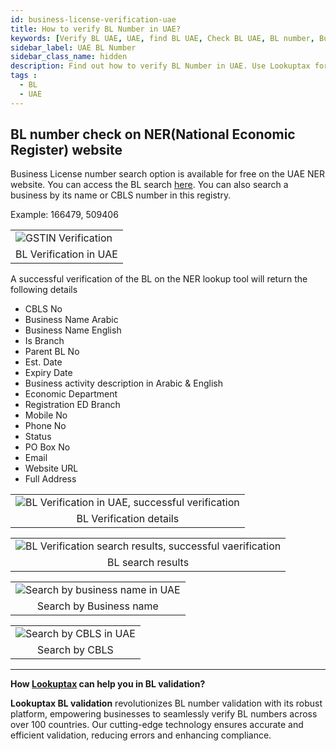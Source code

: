 ```yaml
---
id: business-license-verification-uae
title: How to verify BL Number in UAE?
keywords: [Verify BL UAE, UAE, find BL UAE, Check BL UAE, BL number, Business License, UAE, Dubai]
sidebar_label: UAE BL Number
sidebar_class_name: hidden
description: Find out how to verify BL Number in UAE. Use Lookuptax for hassle-free validation of BL Number in UAE.
tags : 
  - BL
  - UAE
---
```


## BL number check on NER(National Economic Register) website

Business License number search option is available for free on the UAE NER website. You can access the BL search [here](https://ner.economy.ae/Search_By_BL_No.aspx). You can also search a business by its name or CBLS number in this registry.  


Example: 166479, 509406

<table align="center" border="0px" border-color="#dedede"><tr><td>
  <img src="/docs/img/verify/bl-uae.PNG" alt="GSTIN Verification" title="GSTIN Verification"/>
  </td></tr>
  <tr><td align="center">BL Verification in UAE</td></tr>
</table>


A successful verification of the BL on the NER lookup tool will return the following details

* CBLS No
* Business Name Arabic
* Business Name English
* Is Branch
* Parent BL No
* Est. Date
* Expiry Date
* Business activity description in Arabic & English
* Economic Department
* Registration ED Branch
* Mobile No
* Phone No
* Status
* PO Box No
* Email
* Website URL
* Full Address


<table align="center" border="0px" border-color="#dedede"><tr><td>
  <img src="/docs/img/verify/bl-uae-details.PNG" alt="BL Verification in UAE, successful verification" title="BL Verification details"/>
  </td></tr>
  <tr><td align="center">BL Verification details</td></tr>
</table>


<table align="center" border="0px" border-color="#dedede"><tr><td>
  <img src="/docs/img/verify/bl-uae-verify.PNG" alt="BL Verification search results, successful vaerification" title="BL search results"/>
  </td></tr>
  <tr><td align="center">BL search results</td></tr>
</table>



<table align="center" border="0px" border-color="#dedede"><tr><td>
  <img src="/docs/img/verify/bn-search-uae.PNG" alt="Search by business name in UAE" title="Search by Business name"/>
  </td></tr>
  <tr><td align="center">Search by Business name</td></tr>
</table>

<table align="center" border="0px" border-color="#dedede"><tr><td>
  <img src="/docs/img/verify/cbls-search.PNG" alt="Search by CBLS in UAE" title="Search by CBLS"/>
  </td></tr>
  <tr><td align="center">Search by CBLS</td></tr>
</table>



----
**How [Lookuptax](https://lookuptax.com/) can help you in BL validation?**

**Lookuptax BL validation** revolutionizes BL number validation with its robust platform, empowering businesses to seamlessly verify BL numbers across over 100 countries. Our cutting-edge technology ensures accurate and efficient validation, reducing errors and enhancing compliance.
